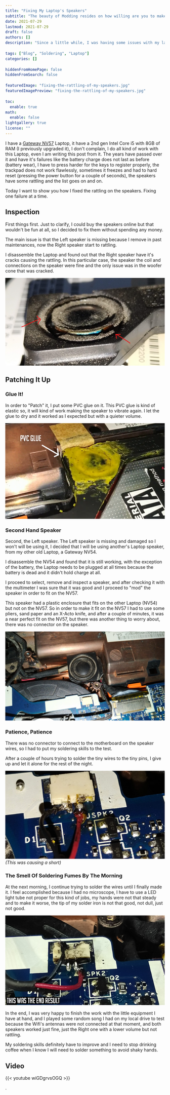 ```yaml
---
title: "Fixing My Laptop's Speakers"
subtitle: "The beauty of Modding resides on how willing are you to make it work"
date: 2021-07-29
lastmod: 2021-07-29
draft: false
authors: []
description: "Since a little while, I was having some issues with my laptop, one little issue was the rattling on one of the speakers (the other speaker was previously removed) and I had to do something about it because I didn't want to wear headphones all the time. This is what I do to solve it."

tags: ["Blog", "Soldering", "Laptop"]
categories: []

hiddenFromHomePage: false
hiddenFromSearch: false

featuredImage: "fixing-the-rattling-of-my-speakers.jpg"
featuredImagePreview: "fixing-the-rattling-of-my-speakers.jpg"

toc:
  enable: true
math:
  enable: false
lightgallery: true
license: ""
---
```


<!--more-->

I have a [Gateway NV57](./nv57-reference.jpg) Laptop, it have a 2nd gen Intel Core i5 with 8GB of RAM (I previously upgraded it), I don't complain, I do all kind of work with this Laptop, even I am writing this post from it. The years have passed over it and have it's failures like the battery charge does not last as before (battery wear), I have to press harder for the keys to register properly, the trackpad does not work flawlessly, sometimes it freezes and had to hard reset (pressing the power button for a couple of seconds), the speakers have some rattling and the list goes on and on.

Today I want to show you how I fixed the rattling on the speakers. Fixing one failure at a time.

## Inspection

First things first. Just to clarify, I could buy the speakers online but that wouldn't be fun at all, so I decided to fix them without spending any money.

The main issue is that the Left speaker is missing because I remove in past maintenances, now the Right speaker start to rattling.

I disassemble the Laptop and found out that the Right speaker have it's cracks causing the rattling. In this particular case, the speaker the coil and connections on the speaker were fine and the only issue was in the woofer cone that was cracked.

<img src="image-20210728054333627.png" alt="Cracked Woofer Cone" style="zoom:100%;" />

## Patching It Up

### Glue It!

In order to "Patch" it, I put some PVC glue on it. This PVC glue is kind of elastic so, it will kind of work making the speaker to vibrate again. I let the glue to dry and it worked as I expected but with a quieter volume.

<img src="image-20210728054830189.png" />

### Second Hand Speaker

Second, the Left speaker. The Left speaker is missing and damaged so I won't will be using it, I decided that I will be using another's Laptop speaker, from my other old Laptop, a Gateway NV54.

I disassemble the NV54 and found that it is still working, with the exception of the battery, the Laptop needs to be plugged at all times because the battery is dead and it didn't hold charge at all. 

I proceed to select, remove and inspect a speaker, and after checking it with the multimeter I was sure that it was good and I proceed to "mod" the speaker in order to fit on the NV57.

This speaker had a plastic enclosure that fits on the other Laptop (NV54) but not on the NV57. So in order to make it fit on the NV57 I had to use some pliers, sand paper and an X-Acto knife, and after a couple of minutes, it was a near perfect fit on the NV57, but there was another thing to worry about, there was no connector on the speaker.

<img src="image-20210728055946281.png" />

### Patience, Patience

There was no connector to connect to the motherboard on the speaker wires, so I had to put my soldering skills to the test.

After a couple of hours trying to solder the tiny wires to the tiny pins, I give up and let it alone for the rest of the night.

<img src="image-20210728060112669.png" />*(This was causing a short)*

### The Smell Of Soldering Fumes By The Morning

At the next morning, I continue trying to solder the wires until I finally made it. I feel accomplished because I had no microscope, I have to use a LED light tube not proper for this kind of jobs, my hands were not that steady and to make it worse, the tip of my solder iron is not that good, not dull, just not good. 

<img src="image-20210728061204253.png" />

In the end, I was very happy to finish the work with the little equipment I have at hand, and I played some random song I had on my local drive to test because the Wifi's antennas were not connected at that moment, and both speakers worked just fine, just the Right one with a lower volume but not rattling.

My soldering skills definitely have to improve and I need to stop drinking coffee when I know I will need to solder something to avoid shaky hands.

## Video

{{< youtube wiGDgrvsOGQ >}}

.